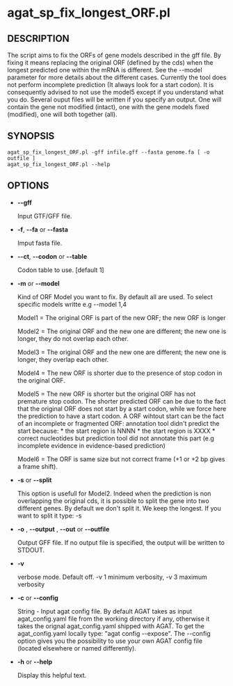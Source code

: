 # agat_sp_fix_longest_ORF.pl

## DESCRIPTION

The script aims to fix the ORFs of gene models described in the gff file.
By fixing it means replacing the original ORF (defined by the cds)
when the longest predicted one within the mRNA is different. See the --model parameter
for more details about the different cases. Currently the tool does not perform
incomplete prediction (It always look for a start codon). It is consequently advised
to not use the model5 except if you understand what you do.
Several ouput files will be written if you specify an output.
One will contain the gene not modified (intact), one with the gene models fixed (modified),
one will both together (all).

## SYNOPSIS

```
agat_sp_fix_longest_ORF.pl -gff infile.gff --fasta genome.fa [ -o outfile ]
agat_sp_fix_longest_ORF.pl --help
```

## OPTIONS

- **--gff**

    Input GTF/GFF file.

- **-f**, **--fa** or **--fasta**

    Imput fasta file.

- **--ct**, **--codon** or **--table**

    Codon table to use. [default 1]

- **-m** or **--model**

    Kind of ORF Model you want to fix. By default all are used. To select specific models writte e.g --model 1,4

    Model1 = The original ORF is part of the new ORF; the new ORF is longer

    Model2 = The original ORF and the new one are different; the new one is longer, they do not overlap each other.

    Model3 = The original ORF and the new one are different; the new one is longer, they overlap each other.

    Model4 = The new ORF is shorter due to the presence of stop codon in the original ORF.

    Model5 = The new ORF is shorter but the original ORF has not premature stop codon.
             The shorter predicted ORF can be due to the fact that the original ORF does not start by a start codon,
    				 while we force here the prediction to have a start codon.
    				 A ORF wihtout start can be the fact of an incomplete or fragmented ORF:
    				 annotation tool didn't predict the start because:
    				 * the start region is NNNN
    				 * the start region is XXXX
    				 * correct nucleotides but prediction tool did not annotate this part (e.g incomplete evidence in evidence-based prediction)

    Model6 = The ORF is same size but not correct frame (+1 or +2 bp gives a frame shift).

- **-s** or **--split**

    This option is usefull for Model2. Indeed when the prediction is non overlapping the original cds, it is possible to split the gene into two different genes. By default we don't split it.
    We keep the longest. If you want to split it type: -s

- **-o** , **--output** , **--out** or **--outfile**

    Output GFF file.  If no output file is specified, the output will be
    written to STDOUT.

- **-v**

    verbose mode. Default off. -v 1 minimum verbosity, -v 3 maximum verbosity

- **-c** or **--config**

    String - Input agat config file. By default AGAT takes as input agat_config.yaml file from the working directory if any,
    otherwise it takes the orignal agat_config.yaml shipped with AGAT. To get the agat_config.yaml locally type: "agat config --expose".
    The --config option gives you the possibility to use your own AGAT config file (located elsewhere or named differently).

- **-h** or **--help**

    Display this helpful text.

